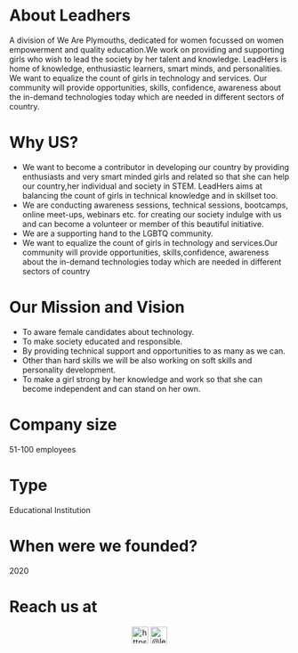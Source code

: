 
# About Leadhers

A division of We Are Plymouths, dedicated for women focussed on women empowerment and quality education.We work on providing and supporting girls who wish to lead the society by her talent and knowledge. LeadHers is home of knowledge, enthusiastic learners, smart minds, and personalities. We want to equalize the count of girls in technology and services. Our community will provide opportunities, skills, confidence, awareness about the in-demand technologies today which are needed in different sectors of country.

# Why US?

- We want to become a contributor in developing our country by providing enthusiasts and very smart minded girls and related so that she can help our country,her individual and society in STEM. LeadHers aims at balancing the count of girls in technical knowledge and in skillset too.
- We are conducting awareness sessions, technical sessions, bootcamps, online meet-ups, webinars etc. for creating our society indulge with us and can become a volunteer or member of this beautiful initiative.
- We are a supporting hand to the LGBTQ community.
- We want to equalize the count of girls in technology and services.Our community will provide opportunities, skills,confidence, awareness about the in-demand technologies today which are needed in different sectors of country

# Our Mission and Vision

- To aware female candidates about technology.
- To make society educated and responsible.
- By providing technical support and opportunities to as many as we can.
- Other than hard skills we will be also working on soft skills and personality development.
- To make a girl strong by her knowledge and work so that she can become independent and can stand on her own.

# Company size 
51-100 employees

# Type 
Educational Institution

# When were we founded?
2020

# Reach us at

<p align="center">
<a align="center" href=https://www.linkedin.com/company/leadhersofwap/about/ target="blank"><img align="center" src=https://cdn.jsdelivr.net/npm/simple-icons@3.0.1/icons/linkedin.svg alt="https://www.linkedin.com/in/isanghamitra" height="30" width="30" /></a> 
<a href=https://instagram.com/leadhersofwap target="blank"><img align="center" src=https://cdn.jsdelivr.net/npm/simple-icons@3.0.1/icons/instagram.svg alt="@leadhersofwap" height="30" width="30" /></a>
  </p>
